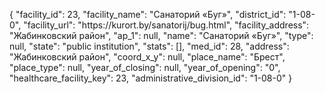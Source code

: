 {
    "facility_id": 23,
    "facility_name": "Санаторий «Буг»",
    "district_id": "1-08-0",
    "facility_url": "https:\/\/kurort.by\/sanatorij\/bug.html",
    "facility_address": "Жабинковский район",
    "ap_1": null,
    "name": "Санаторий «Буг»",
    "type": null,
    "state": "public institution",
    "stats": [],
    "med_id": 28,
    "address": "Жабинковский район",
    "coord_x_y": null,
    "place_name": "Брест",
    "place_type": null,
    "year_of_closing": null,
    "year_of_opening": "0",
    "healthcare_facility_key": 23,
    "administrative_division_id": "1-08-0"
}